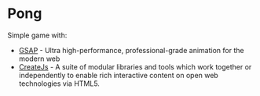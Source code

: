 # Pong

Simple game with:
 - [GSAP](http://greensock.com/) - Ultra high-performance, professional-grade animation for the modern web
 - [CreateJs](http://createjs.com/Home) - A suite of modular libraries and tools which work together or independently to enable rich interactive content on open web technologies via HTML5.
